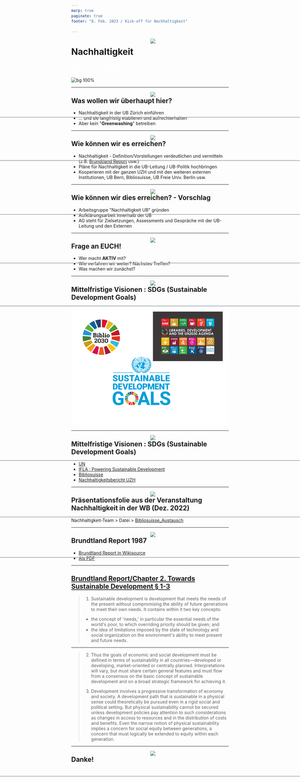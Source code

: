 ```yaml
---
marp: true
paginate: true
footer: "8. Feb. 2023 / Kick-off für Nachhaltigkeit"

---
```

<style>
@import 'default';
/* Bootstrap */
@import url('https://cdn.jsdelivr.net/npm/bootstrap@5.0.2/dist/css/bootstrap.min.css');
@import url('https://fonts.googleapis.com/css2?family=Kosugi&family=Roboto+Mono&display=swap');

:root {
  --theme-yellow: #FEDE00;
  --theme-red: #DC6027;
  --theme-blue: #0028A5;
  --theme-grey: #A3ADB7;
}
header {
  width: 100%;
  height: 80px;
  position: absolute;
  left: -1px;
}
.header_2nd {
  border-bottom: 2px solid var(--theme-grey);
}
.img_links {
  position: relative;
  left: 20px;
}
.img_rechts {
  position: relative;
  left: 800px;
}
section h1 {
  font-size: 2.65rem;
  color: white;
}
section h2 {
    color: var(--theme-blue);
}
.text_white {
    font-size: 1.65rem;
    color: white;
}
.bg_grey {
    position: relative;
    left: -80px;
    width: 1600px;
    height: 520px;
    background-color: var(--theme-grey);
    text-indent: 100px;
    line-height: 200px;
}

</style>
<header>
<img src="../uni_img/header_links.png" height=80% class="img_links"/>
<img src="../uni_img/header_rechts.svg" class="img_rechts"/>
</header>

# Nachhaltigkeit
<div class="text_white">Kick-off Meeting</div>

![bg 100%](../uni_img/hintergrund_1page.jpg)

---

<header class="header_2nd">
<img src="../uni_img/header_links.png" height=80% class="img_links"/>
<img src="../uni_img/header_rechts.svg" class="img_rechts"/>
</header>

## Was wollen wir überhaupt hier?
- Nachhaltigkeit in der UB Zürich einführen
- ... und sie langfristig etablieren und aufrechterhalten
- Aber kein "__Greenwashing__" betreiben

---


<header class="header_2nd">
<img src="../uni_img/header_links.png" height=80% class="img_links"/>
<img src="../uni_img/header_rechts.svg" class="img_rechts"/>
</header>

## Wie können wir es erreichen?
- Nachhaltigkeit - Definition/Vorstellungen verdeutlichen und vermitteln (z.B. [Brundtland Report](https://nbtkmy.github.io/presentations/Nachhaltigkeit/presentation_short_20230208.pdf#page=10) usw.)
- Pläne für Nachhaltigkeit in die UB-Leitung / UB-Politik hochbringen
- Kooperieren mit der ganzen UZH und mit den weiteren externen Institutionen, UB Bern, Bibliosuisse, UB Freie Univ. Berlin usw.


---

<header class="header_2nd">
<img src="../uni_img/header_links.png" height=80% class="img_links"/>
<img src="../uni_img/header_rechts.svg" class="img_rechts"/>
</header>

## Wie können wir dies erreichen? - Vorschlag
- Arbeitsgruppe "Nachhaltigkeit UB" gründen
- Aufklärungsarbeit innerhalb der UB
- AG steht für Zielsetzungen, Assessments und Gespräche mit der UB-Leitung und den Externen

---

<header class="header_2nd">
<img src="../uni_img/header_links.png" height=80% class="img_links"/>
<img src="../uni_img/header_rechts.svg" class="img_rechts"/>
</header>

## Frage an EUCH!
- Wer macht __AKTIV__ mit?
- Wie verfahren wir weiter? Nächstes Treffen?
- Was machen wir zunächst?

---

<header class="header_2nd">
<img src="../uni_img/header_links.png" height=80% class="img_links"/>
<img src="../uni_img/header_rechts.svg" class="img_rechts"/>
</header>

## Mittelfristige Visionen : SDGs (Sustainable Development Goals)
![width:500px](./img/sdgs_logos.png)


---

<header class="header_2nd">
<img src="../uni_img/header_links.png" height=80% class="img_links"/>
<img src="../uni_img/header_rechts.svg" class="img_rechts"/>
</header>

## Mittelfristige Visionen : SDGs (Sustainable Development Goals)
- [UN](https://www.un.org/sustainabledevelopment/sustainable-development-goals/)
- [IFLA : Powering Sustainable Development](https://www.ifla.org/de/units/sustainable-development/)
- [Bibliosuisse](https://www.bibliosuisse.ch/aktivitaten/kampagnebiblio2030)
- [Nachhaltigkeitsbericht UZH](https://www.sustainability.uzh.ch/dam/jcr:c41ad1e0-1bbb-4000-8686-7953ee78f83f/Nachhaltigkeitsbericht%202019_2020%20der%20UZH.pdf)



---

<header class="header_2nd">
<img src="../uni_img/header_links.png" height=80% class="img_links"/>
<img src="../uni_img/header_rechts.svg" class="img_rechts"/>
</header>

## Präsentationsfolie aus der Veranstaltung Nachhaltigkeit in der WB (Dez. 2022)

Nachhaltigkeit-Team > Datei > [Bibliosuisse_Austausch](https://uzh.sharepoint.com/:f:/s/NachhaltigkeitinBibliotheken/Eh1mHkTMW9FDlv_CRUOuh40BOhAdcE6GtGFkldQTbDKd-A?e=Iezhub)


---

<header class="header_2nd">
<img src="../uni_img/header_links.png" height=80% class="img_links"/>
<img src="../uni_img/header_rechts.svg" class="img_rechts"/>
</header>

## Brundtland Report 1987

- [Brundtland Report in Wikisource](https://en.wikisource.org/wiki/Brundtland_Report)
- [Als PDF](https://www.are.admin.ch/are/de/home/medien-und-publikationen/publikationen/nachhaltige-entwicklung/brundtland-report.html)


---

## [Brundtland Report/Chapter 2. Towards Sustainable Development § 1-3](https://en.wikisource.org/wiki/Brundtland_Report/Chapter_2._Towards_Sustainable_Development)

> 1. Sustainable development is development that meets the needs of the present without compromising the ability of future generations to meet their own needs. It contains within it two key concepts:
>
> - the concept of 'needs,' in particular the essential needs of the world's poor, to which overriding priority should be given; and
> - the idea of limitations imposed by the state of technology and social organization on the environment's ability to meet present and future needs.



---

> 2. Thus the goals of economic and social development must be defined in terms of sustainability in all countries—developed or developing, market-oriented or centrally planned. Interpretations will vary, but must share certain general features and must flow from a consensus on the basic concept of sustainable development and on a broad strategic framework for achieving it.
>
> 3. Development involves a progressive transformation of economy and society. A development path that is sustainable in a physical sense could theoretically be pursued even in a rigid social and political setting. But physical sustainability cannot be secured unless development policies pay attention to such considerations as changes in access to resources and in the distribution of costs and benefits. Even the narrow notion of physical sustainability implies a concern for social equity between generations, a concern that must logically be extended to equity within each generation.

---

<header class="header_2nd">
<img src="../uni_img/header_links.png" height=80% class="img_links"/>
<img src="../uni_img/header_rechts.svg" class="img_rechts"/>
</header>

## Danke!


